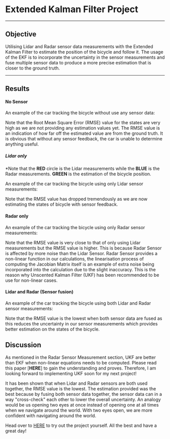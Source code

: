 # Extended Kalman Filter Project 

---

## Objective

Utilising Lidar and Radar sensor data measurements with the Extended Kalman Filter to estimate the position of the bicycle and follow it. The usage of the EKF is to incorporate the uncertainty in the sensor measurements and fuse multiple sensor data to produce a more precise estimation that is closer to the ground truth. 


---

## Results 

#### No Sensor 
An example of the car tracking the bicycle without use any sensor data:




Note that the Root Mean Square Error (RMSE) value for the states are very high as we are not providing any estimation values yet. The RMSE value is an indication of how far off the estimated value are from the ground truth. It is obvious that without any sensor feedback, the car is unable to determine anything useful.

##### Lidar only

*Note that the **RED** circle is the Lidar measurements while the **BLUE** is the Radar measurements. **GREEN** is the estimation of the bicycle position.

An example of the car tracking the bicycle using only Lidar sensor measurements:


Note that the RMSE value has dropped tremendously as we are now estimating the states of bicycle with sensor feedback.

#### Radar only

An example of the car tracking the bicycle using only Radar sensor measurements:


Note that the RMSE value is very close to that of only using Lidar measurements but the RMSE value is higher. This is because Radar Sensor is affected by more noise than the Lidar Sensor. Radar Sensor provides a non-linear function in our calculations, the linearisation process of computing the Jacobian Matrix itself is an example of extra noise being incorporated into the calculation due to the slight inaccuracy. This is the reason why Unscented Kalman Filter (UKF) has been recommended to be use for non-linear cases.


#### Lidar and Radar (Sensor fusion)

An example of the car tracking the bicycle using both Lidar and Radar sensor measurements:


Note that the RMSE value is the lowest when both sensor data are fused as this reduces the uncertainty in our sensor measurements which provides better estimation on the states of the bicycle. 


## Discussion

As mentioned in the Radar Sensor Measurement section, UKF are better than EKF when non-linear equations needs to be computed. Please read this paper [**HERE**] to gain the understanding and proves. Therefore, I am looking forward to implementing UKF soon for my next project!

It has been shown that when Lidar and Radar sensors are both used together, the RMSE value is the lowest. The estimation provided was the best because by fusing both sensor data together, the sensor data can in a way "cross-check" each other to lower the overall uncertainty. An analogy would be us  opening two eyes at once instead of opening one at all times when we navigate around the world. With two eyes open, we are more confident with navigating around the world.

Head over to [HERE](https://github.com/udacity/CarND-Extended-Kalman-Filter-Project) to try out the project yourself. All the best and have a great day!
